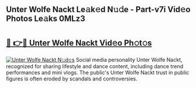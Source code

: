 ## Unter Wolfe Nackt Le𝚊k𝚎d N𝚞𝚍e - Part-v7i Vid𝚎o Photos Le𝚊ks 0MLz3

# <h2><a href="http://fbaawew.evod.top/?m=Unter+Wolfe+Nackt">🔗 👉🔴 Unter Wolfe Nackt Vid𝚎o Ph𝚘t𝚘s</a></h2>

[![Unter Wolfe Nackt N𝚞d𝚎s](https://i.imgur.com/8V9OHl7.gif)](http://fbaawew.evod.top/?m=Unter+Wolfe+Nackt)
Social media personality Unter Wolfe Nackt, recognized for sharing lifestyle and dance content, including dance trend performances and mini vlogs. The public's Unter Wolfe Nackt trust in public figures is often eroded by scandals and controversies. 
